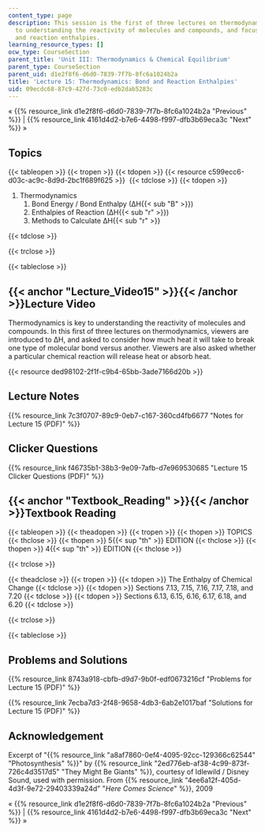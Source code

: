 ```yaml
---
content_type: page
description: This session is the first of three lectures on thermodynamics, the key
  to understanding the reactivity of molecules and compounds, and focuses on bond
  and reaction enthalpies.
learning_resource_types: []
ocw_type: CourseSection
parent_title: 'Unit III: Thermodynamics & Chemical Equilibrium'
parent_type: CourseSection
parent_uid: d1e2f8f6-d6d0-7839-7f7b-8fc6a1024b2a
title: 'Lecture 15: Thermodynamics: Bond and Reaction Enthalpies'
uid: 09ecdc68-87c9-427d-73c0-edb2dab5283c
---
```


« {{% resource_link d1e2f8f6-d6d0-7839-7f7b-8fc6a1024b2a "Previous" %}} | {{% resource_link 4161d4d2-b7e6-4498-f997-dfb3b69eca3c "Next" %}} »

Topics
------

{{< tableopen >}}
{{< tropen >}}
{{< tdopen >}}
{{< resource c599ecc6-d03c-ac9c-8d9d-2bc1f689f625 >}} 
{{< tdclose >}}
{{< tdopen >}}


1.  Thermodynamics
    1.  Bond Energy / Bond Enthalpy (∆H{{< sub "B" >}})
    2.  Enthalpies of Reaction (∆H{{< sub "r" >}})
    3.  Methods to Calculate ∆H{{< sub "r" >}}


{{< tdclose >}}

{{< trclose >}}

{{< tableclose >}}

{{< anchor "Lecture_Video15" >}}{{< /anchor >}}Lecture Video
------------------------------------------------------------

Thermodynamics is key to understanding the reactivity of molecules and compounds. In this first of three lectures on thermodynamics, viewers are introduced to ∆H, and asked to consider how much heat it will take to break one type of molecular bond versus another. Viewers are also asked whether a particular chemical reaction will release heat or absorb heat.

{{< resource ded98102-2f1f-c9b4-65bb-3ade7166d20b >}}

Lecture Notes
-------------

{{% resource_link 7c3f0707-89c9-0eb7-c167-360cd4fb6677 "Notes for Lecture 15 (PDF)" %}}

Clicker Questions
-----------------

{{% resource_link f46735b1-38b3-9e09-7afb-d7e969530685 "Lecture 15 Clicker Questions (PDF)" %}}

{{< anchor "Textbook_Reading" >}}{{< /anchor >}}Textbook Reading
----------------------------------------------------------------

{{< tableopen >}}
{{< theadopen >}}
{{< tropen >}}
{{< thopen >}}
TOPICS
{{< thclose >}}
{{< thopen >}}
5{{< sup "th" >}} EDITION
{{< thclose >}}
{{< thopen >}}
4{{< sup "th" >}} EDITION
{{< thclose >}}

{{< trclose >}}

{{< theadclose >}}
{{< tropen >}}
{{< tdopen >}}
The Enthalpy of Chemical Change
{{< tdclose >}}
{{< tdopen >}}
Sections 7.13, 7.15, 7.16, 7.17, 7.18, and 7.20
{{< tdclose >}}
{{< tdopen >}}
Sections 6.13, 6.15, 6.16, 6.17, 6.18, and 6.20
{{< tdclose >}}

{{< trclose >}}

{{< tableclose >}}

Problems and Solutions
----------------------

{{% resource_link 8743a918-cbfb-d9d7-9b0f-edf0673216cf "Problems for Lecture 15 (PDF)" %}}

{{% resource_link 7ecba7d3-2f48-9658-4db3-6ab2e1017baf "Solutions for Lecture 15 (PDF)" %}}

Acknowledgement
---------------

Excerpt of "{{% resource_link "a8af7860-0ef4-4095-92cc-129366c62544" "Photosynthesis" %}}" by {{% resource_link "2ed776eb-af38-4c99-873f-726c4d3517d5" "They Might Be Giants" %}}, courtesy of Idlewild / Disney Sound, used with permission. From {{% resource_link "4ee6a12f-405d-4d3f-9e72-29403339a24d" "_Here Comes Science_" %}}, 2009

« {{% resource_link d1e2f8f6-d6d0-7839-7f7b-8fc6a1024b2a "Previous" %}} | {{% resource_link 4161d4d2-b7e6-4498-f997-dfb3b69eca3c "Next" %}} »